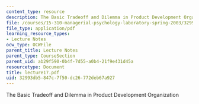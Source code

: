 ```yaml
---
content_type: resource
description: The Basic Tradeoff and Dilemma in Product Development Organization
file: /courses/15-310-managerial-psychology-laboratory-spring-2003/32993db5847c7f50dc26772deb67a927_lecture17.pdf
file_type: application/pdf
learning_resource_types:
- Lecture Notes
ocw_type: OCWFile
parent_title: Lecture Notes
parent_type: CourseSection
parent_uid: ab29f590-0b4f-7d55-a0b4-21f9e431d45a
resourcetype: Document
title: lecture17.pdf
uid: 32993db5-847c-7f50-dc26-772deb67a927
---
```

The Basic Tradeoff and Dilemma in Product Development Organization

